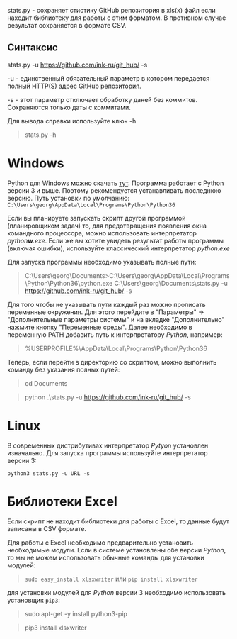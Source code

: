 stats.py - сохраняет стистику GitHub репозитория в xls(x) файл если находит библиотеку для работы с этим форматом. В противном случае результат сохраняется в формате CSV.

## Синтаксис
stats.py -u https://github.com/ink-ru/git_hub/ -s

-u - единственный обязательный параметр в котором передается полный HTTP(S) адрес GitHub репозитория.

-s - этот параметр отключает обработку даней без коммитов. Сохраняются только даты с коммитами.

Для вывода справки используйте ключ -h
> stats.py -h

# Windows
Python для Windows можно скачать [тут](https://www.python.org/downloads/windows/). Программа работает с Python версии 3 и выше. Поэтому рекомендуется устанавливать последнюю версию. Путь установки по умолчанию: `C:\Users\georg\AppData\Local\Programs\Python\Python36`

Если вы планируете запускать скрипт другой программой (планировщиком задач) то, для предотвращения появления окна командного процессора, можно использовать интерпретатор *python**w**.exe*. Если же вы хотите увидеть результат работы программы (включая ошибки), используйте классический интерпретатор *python.exe*

Для запуска программы необходимо указывать полные пути:
> C:\Users\georg\Documents>C:\Users\georg\AppData\Local\Programs\Python\Python36\python.exe C:\Users\georg\Documents\stats.py -u https://github.com/ink-ru/git_hub/ -s

Для того чтобы не указывать пути каждый раз можно прописать переменные окружения. Для этого перейдите в "Параметры" => "Дополнительные параметры системы" и на вкладке "Дополнительно" нажмите кнопку "Переменные среды". Далее необходимо в переменную PATH добавить путь к интерпретатору *Python*, например:
> %USERPROFILE%\AppData\Local\Programs\Python\Python36

Теперь, если перейти в директорию со скриптом, можно выполнить команду без указания полных путей:
> cd Documents

> python .\stats.py -u https://github.com/ink-ru/git_hub/ -s

# Linux
В современных дистрибутивах интерпретатор *Pytyon* установлен изначально. Для запуска программы используйте интерпретатор версии 3:

```python3 stats.py -u URL -s```

<!-- https://stackoverflow.com/questions/15587877/run-a-python-script-in-terminal-without-the-python-command -->

# Библиотеки Excel
Если скрипт не находит библиотеки для работы с Excel, то данные будут записаны в CSV формате.

<!-- > sudo apt-get install python-setuptools -->
Для работы с Excel необходимо предварительно установить необходимые модули. Если в системе установлены обе версии *Python*, то мы не можем использовать обычные команды для установки модулей:
> ```sudo easy_install xlsxwriter``` или ```pip install xlsxwriter```

для установки модулей для *Python* версии 3 необходимо использовать установщик `pip3`:
> sudo apt-get -y install python3-pip

> pip3 install xlsxwriter
<!-- > sudo pip3 install xlwt -->

